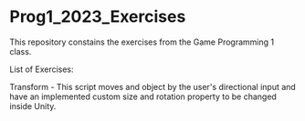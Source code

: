 # Prog1_2023_Exercises
This repository constains the exercises from the Game Programming 1 class.

List of Exercises:

Transform -
This script moves and object by the user's directional input and have an implemented custom size and rotation property to be changed inside Unity.
